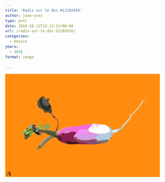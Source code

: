 ```yaml
---
title: 'Radis sur le dos #12102016'
author: jean-yves
type: post
date: 2016-10-12T12:13:11+00:00
url: /radis-sur-le-dos-12102016/
categories:
  - Dessin
years:
  - 2016
format: image

---
```

![Radis sur le dos #12102016](./Radis_sur_le_dos.jpg)